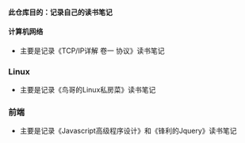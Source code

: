#### 此仓库目的：记录自己的读书笔记

#### 计算机网络
* 主要是记录《TCP/IP详解 卷一 协议》读书笔记

### Linux
* 主要是记录《鸟哥的Linux私房菜》读书笔记

### 前端
* 主要是记录《Javascript高级程序设计》和《锋利的Jquery》读书笔记